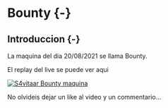 # Bounty {-}

## Introduccion {-}

La maquina del dia 20/08/2021 se llama Bounty.

El replay del live se puede ver aqui

[![S4vitaar Bounty maquina](https://img.youtube.com/vi/eY0ENzTwv_M/0.jpg)](https://www.youtube.com/watch?v=eY0ENzTwv_M)

No olvideis dejar un like al video y un commentario...
